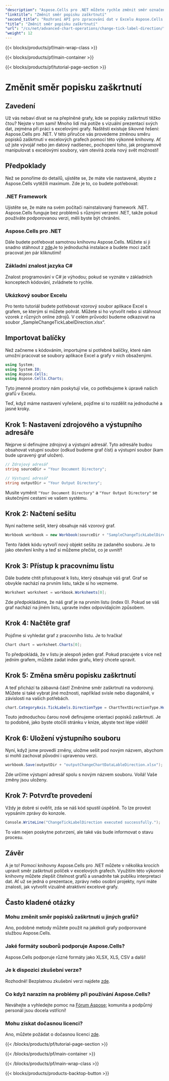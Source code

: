 ```yaml
---
"description": "Aspose.Cells pro .NET můžete rychle změnit směr označení zaškrtávacích políček v grafech aplikace Excel. Pro bezproblémovou implementaci postupujte podle tohoto návodu."
"linktitle": "Změnit směr popisku zaškrtnutí"
"second_title": "Rozhraní API pro zpracování dat v Excelu Aspose.Cells v .NET"
"title": "Změnit směr popisku zaškrtnutí"
"url": "/cs/net/advanced-chart-operations/change-tick-label-direction/"
"weight": 12
---
```


{{< blocks/products/pf/main-wrap-class >}}

{{< blocks/products/pf/main-container >}}

{{< blocks/products/pf/tutorial-page-section >}}

# Změnit směr popisku zaškrtnutí

## Zavedení

Už vás nebaví dívat se na přeplněné grafy, kde se popisky zaškrtnutí těžko čtou? Nejste v tom sami! Mnoho lidí má potíže s vizuální prezentací svých dat, zejména při práci s excelovými grafy. Naštěstí existuje šikovné řešení: Aspose.Cells pro .NET. V této příručce vás provedeme změnou směru popisků zaškrtnutí v excelových grafech pomocí této výkonné knihovny. Ať už jste vývojář nebo jen datový nadšenec, pochopení toho, jak programově manipulovat s excelovými soubory, vám otevírá zcela nový svět možností!

## Předpoklady

Než se ponoříme do detailů, ujistěte se, že máte vše nastavené, abyste z Aspose.Cells vytěžili maximum. Zde je to, co budete potřebovat:

### .NET Framework

Ujistěte se, že máte na svém počítači nainstalovaný framework .NET. Aspose.Cells funguje bez problémů s různými verzemi .NET, takže pokud používáte podporovanou verzi, měli byste být chráněni.

### Aspose.Cells pro .NET

Dále budete potřebovat samotnou knihovnu Aspose.Cells. Můžete si ji snadno stáhnout z [zde](https://releases.aspose.com/cells/net/)Je to jednoduchá instalace a budete moci začít pracovat jen pár kliknutími!

### Základní znalost jazyka C#

Znalost programování v C# je výhodou; pokud se vyznáte v základních konceptech kódování, zvládnete to rychle. 

### Ukázkový soubor Excelu

Pro tento tutoriál budete potřebovat vzorový soubor aplikace Excel s grafem, se kterým si můžete pohrát. Můžete si ho vytvořit nebo si stáhnout vzorek z různých online zdrojů. V celém průvodci budeme odkazovat na soubor „SampleChangeTickLabelDirection.xlsx“.

## Importovat balíčky

Než začneme s kódováním, importujme si potřebné balíčky, které nám umožní pracovat se soubory aplikace Excel a grafy v nich obsaženými.

```csharp
using System;
using System.IO;
using Aspose.Cells;
using Aspose.Cells.Charts;
```

Tyto jmenné prostory nám poskytují vše, co potřebujeme k úpravě našich grafů v Excelu. 

Teď, když máme nastavení vyřešené, pojďme si to rozdělit na jednoduché a jasné kroky.

## Krok 1: Nastavení zdrojového a výstupního adresáře

Nejprve si definujme zdrojový a výstupní adresář. Tyto adresáře budou obsahovat vstupní soubor (odkud budeme graf číst) a výstupní soubor (kam bude upravený graf uložen).

```csharp
// Zdrojový adresář
string sourceDir = "Your Document Directory";

// Výstupní adresář
string outputDir = "Your Output Directory";
```

Musíte vyměnit `"Your Document Directory"` a `"Your Output Directory"` se skutečnými cestami ve vašem systému. 

## Krok 2: Načtení sešitu

Nyní načteme sešit, který obsahuje náš vzorový graf. 

```csharp
Workbook workbook = new Workbook(sourceDir + "SampleChangeTickLabelDirection.xlsx");
```

Tento řádek kódu vytvoří nový objekt sešitu ze zadaného souboru. Je to jako otevření knihy a teď si můžeme přečíst, co je uvnitř!

## Krok 3: Přístup k pracovnímu listu

Dále budete chtít přistupovat k listu, který obsahuje váš graf. Graf se obvykle nachází na prvním listu, takže si ho vezmeme.

```csharp
Worksheet worksheet = workbook.Worksheets[0];
```

Zde předpokládáme, že náš graf je na prvním listu (index 0). Pokud se váš graf nachází na jiném listu, upravte index odpovídajícím způsobem. 

## Krok 4: Načtěte graf

Pojďme si vyhledat graf z pracovního listu. Je to hračka!

```csharp
Chart chart = worksheet.Charts[0];
```

To předpokládá, že v listu je alespoň jeden graf. Pokud pracujete s více než jedním grafem, můžete zadat index grafu, který chcete upravit.

## Krok 5: Změna směru popisku zaškrtnutí

A teď přichází ta zábavná část! Změníme směr zaškrtnutí na vodorovný. Můžete si také vybrat jiné možnosti, například svisle nebo diagonálně, v závislosti na vašich potřebách.

```csharp
chart.CategoryAxis.TickLabels.DirectionType = ChartTextDirectionType.Horizontal;
```

Touto jednoduchou čarou nově definujeme orientaci popisků zaškrtnutí. Je to podobné, jako byste otočili stránku v knize, abyste text lépe viděli!

## Krok 6: Uložení výstupního souboru

Nyní, když jsme provedli změny, uložme sešit pod novým názvem, abychom si mohli zachovat původní i upravenou verzi.

```csharp
workbook.Save(outputDir + "outputChangeChartDataLableDirection.xlsx");
```

Zde určíme výstupní adresář spolu s novým názvem souboru. Voilá! Vaše změny jsou uloženy.

## Krok 7: Potvrďte provedení

Vždy je dobré si ověřit, zda se náš kód spustil úspěšně. To lze provést vypsáním zprávy do konzole.

```csharp
Console.WriteLine("ChangeTickLabelDirection executed successfully.");
```

To vám nejen poskytne potvrzení, ale také vás bude informovat o stavu procesu. 

## Závěr

A je to! Pomocí knihovny Aspose.Cells pro .NET můžete v několika krocích upravit směr zaškrtnutí políček v excelových grafech. Využitím této výkonné knihovny můžete zlepšit čitelnost grafů a usnadníte tak publiku interpretaci dat. Ať už se jedná o prezentace, zprávy nebo osobní projekty, nyní máte znalosti, jak vytvořit vizuálně atraktivní excelové grafy.

## Často kladené otázky

### Mohu změnit směr popisků zaškrtnutí u jiných grafů?  
Ano, podobné metody můžete použít na jakékoli grafy podporované službou Aspose.Cells.

### Jaké formáty souborů podporuje Aspose.Cells?  
Aspose.Cells podporuje různé formáty jako XLSX, XLS, CSV a další!

### Je k dispozici zkušební verze?  
Rozhodně! Bezplatnou zkušební verzi najdete [zde](https://releases.aspose.com/).

### Co když narazím na problémy při používání Aspose.Cells?  
Neváhejte a vyhledejte pomoc na [Fórum Aspose](https://forum.aspose.com/c/cells/9); komunita a podpůrný personál jsou docela vstřícní!

### Mohu získat dočasnou licenci?  
Ano, můžete požádat o dočasnou licenci [zde](https://purchase.aspose.com/temporary-license/).

{{< /blocks/products/pf/tutorial-page-section >}}

{{< /blocks/products/pf/main-container >}}

{{< /blocks/products/pf/main-wrap-class >}}

{{< blocks/products/products-backtop-button >}}